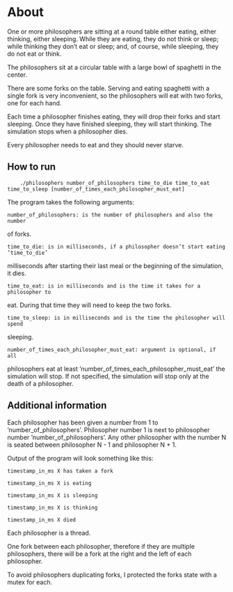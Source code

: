 # About

One or more philosophers are sitting at a round table either eating, either thinking,
either sleeping. While they are eating, they do not think or sleep; while thinking
they don’t eat or sleep; and, of course, while sleeping, they do not eat or think.

The philosophers sit at a circular table with a large bowl of spaghetti in the center.

There are some forks on the table. Serving and eating spaghetti with a single fork
is very inconvenient, so the philosophers will eat with two forks, one for each hand.

Each time a philosopher finishes eating, they will drop their forks and start sleeping.
Once they have finished sleeping, they will start thinking. The simulation stops
when a philosopher dies.

Every philosopher needs to eat and they should never starve.

## How to run

        ./philosophers number_of_philosophers time_to_die time_to_eat time_to_sleep [number_of_times_each_philosopher_must_eat]

The program takes the following arguments: 

    number_of_philosophers: is the number of philosophers and also the number
of forks.
    
    time_to_die: is in milliseconds, if a philosopher doesn’t start eating ’time_to_die’
milliseconds after starting their last meal or the beginning of the simulation,
it dies.
    
    time_to_eat: is in milliseconds and is the time it takes for a philosopher to
eat. During that time they will need to keep the two forks.
    
    time_to_sleep: is in milliseconds and is the time the philosopher will spend
sleeping.
    
    number_of_times_each_philosopher_must_eat: argument is optional, if all
philosophers eat at least ’number_of_times_each_philosopher_must_eat’ the
simulation will stop. If not specified, the simulation will stop only at the death
of a philosopher.

## Additional information
Each philosopher has been given a number from 1 to ’number_of_philosophers’. Philosopher number 1 is next to philosopher number ’number_of_philosophers’. Any other philosopher with the number N is seated between philosopher N - 1 and
philosopher N + 1.

Output of the program will look something like this:

    timestamp_in_ms X has taken a fork
    
    timestamp_in_ms X is eating
    
    timestamp_in_ms X is sleeping
    
    timestamp_in_ms X is thinking
    
    timestamp_in_ms X died

Each philosopher is a thread.

One fork between each philosopher, therefore if they are multiple philosophers, there
will be a fork at the right and the left of each philosopher.

To avoid philosophers duplicating forks, I protected the forks state with a mutex for each.
